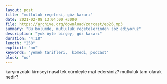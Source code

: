 ```yaml
---
layout: post
title: "mutluluk reçetesi, göz kararı"
date: 2021-02-08 13:04:00 +3000
file: https://archive.org/download/zorcast/ep26.mp3
summary: "Bu bölümde, mutluluk reçetelerinden söz ediyoruz"
description: "yok öyle birşey, göz kararı"
duration: "4:18" 
length: "258"
explicit: "no" 
keywords: "yemek tarifleri,  komedi, podcast"
block: "no" 
---
```




karşınızdaki kimseyi nasıl tek cümleyle mat edersiniz? mutluluk tam olarak nedir?
